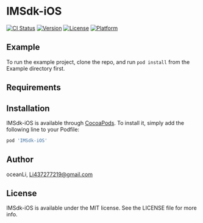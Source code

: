 # IMSdk-iOS

[![CI Status](https://img.shields.io/travis/oceanLi/IMSdk-iOS.svg?style=flat)](https://travis-ci.org/oceanLi/IMSdk-iOS)
[![Version](https://img.shields.io/cocoapods/v/IMSdk-iOS.svg?style=flat)](https://cocoapods.org/pods/IMSdk-iOS)
[![License](https://img.shields.io/cocoapods/l/IMSdk-iOS.svg?style=flat)](https://cocoapods.org/pods/IMSdk-iOS)
[![Platform](https://img.shields.io/cocoapods/p/IMSdk-iOS.svg?style=flat)](https://cocoapods.org/pods/IMSdk-iOS)

## Example

To run the example project, clone the repo, and run `pod install` from the Example directory first.

## Requirements

## Installation

IMSdk-iOS is available through [CocoaPods](https://cocoapods.org). To install
it, simply add the following line to your Podfile:

```ruby
pod 'IMSdk-iOS'
```

## Author

oceanLi, Li437277219@gmail.com

## License

IMSdk-iOS is available under the MIT license. See the LICENSE file for more info.
